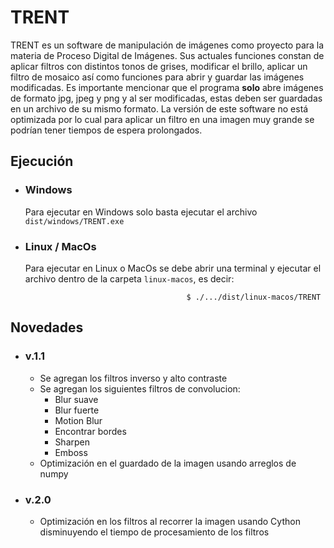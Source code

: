 # TRENT

TRENT es un software de manipulación de imágenes como proyecto para la materia de Proceso Digital de Imágenes. Sus actuales funciones constan de aplicar filtros con distintos tonos de grises, modificar el brillo, aplicar un filtro de mosaico así como funciones para abrir y guardar las imágenes modificadas. Es importante mencionar que el programa **solo** abre imágenes de formato jpg, jpeg y png y al ser modificadas, estas deben ser guardadas en un archivo de su mismo formato. La versión de este software no está optimizada por lo cual para aplicar un filtro en una imagen muy grande se podrían tener tiempos de espera prolongados.

## Ejecución
- ### Windows
    Para ejecutar en Windows solo basta ejecutar el archivo ``` dist/windows/TRENT.exe```
- ### Linux / MacOs
    Para ejecutar en Linux o MacOs se debe abrir una terminal y ejecutar el archivo dentro de la carpeta ```linux-macos```, es decir:

    ``` 
                                        $ ./.../dist/linux-macos/TRENT    
    ```
## Novedades
* ### v.1.1
    - Se agregan los filtros inverso y alto contraste
    - Se agregan los siguientes filtros de convolucion:
        - Blur suave
        - Blur fuerte
        - Motion Blur
        - Encontrar bordes
        - Sharpen
        - Emboss
    - Optimización en el guardado de la imagen usando arreglos de numpy
* ### v.2.0
    - Optimización en los filtros al recorrer la imagen usando Cython disminuyendo el tiempo de procesamiento de los filtros
